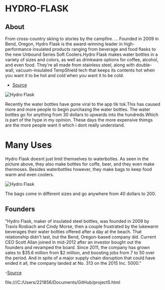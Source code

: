 # HYDRO-FLASK


## About

From cross-country skiing to stories by the campfire. ... Founded in 2009 in Bend, Oregon, Hydro Flask is the award-winning leader in high-performance insulated products ranging from beverage and food flasks to the new Unbound Series Soft Coolers.Hydro Flask makes water bottles in a variety of sizes and colors, as well as drinkware options for coffee, alcohol, and even food. They're all made from stainless steel, along with double-wall, vacuum-insulated TempShield tech that keeps its contents hot when you want it to be hot and cold when you want it to be cold. 

- [Source](https://www.businessinsider.com/which-hydro-flask-should-i-get)

![Hydro Flask](http://www.shorttsupply.com/wp-content/uploads/2018/09/everything_hydroflask.jpg)

Recently the water bottles have gone viral to the app tik tok.This has caused more and more people to begin purchasng the water bottles. The water bottles go for anything from 30 dollars to upwards into the hundreds.Which is part of the hype in my opinion. These days the more expensive thimgs are the more people want it which i dont really understand.

# Many Uses

Hydro Flask doesnt just limit themselves to waterbotles. As seen in the picture above, they also make bottles for coffe, beer, and they even make thermoses. Besides waterbottles however, they make bags to keep food warm and even coolers.

![Hydro Flask](https://www.hydroflask.com/media/catalog/product/v/i/video-stills-tote-nobutton-2019.jpg)

The bags come in different sizes and go anywhere from 40 dollars to 200.

## Founders 

"Hydro Flask, maker of insulated steel bottles, was founded in 2009 by Travis Rosbach and Cindy Morse, then a couple frustrated by the lukewarm beverages their water bottles offered after a day at the beach. That relationship didn't last, but the Bend, Oregon-based company did. Current CEO Scott Allan joined in mid-2012 after an investor bought out the founders and revamped the board. Since 2011, the company has grown sales to $35.6 million from $2 million, and boosting jobs from 7 to 50 over the period. And in spite of a major supply chain disruption that could have ended it all, the company landed  at No. 313 on the 2015 Inc. 5000."

-[Source](https://www.inc.com/alix-stuart/2015-inc5000-how-this-company-overcame-a-toxic-disaster.html)

file:///C:/Users/221856/Documents/GitHub/project5.html
